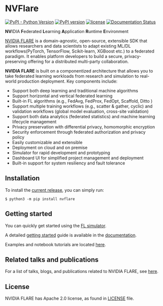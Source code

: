 # NVFlare


[![PyPI - Python Version](https://img.shields.io/pypi/pyversions/nvflare)](https://pypi.org/project/nvflare/)
[![PyPI version](https://badge.fury.io/py/nvflare.svg)](https://badge.fury.io/py/nvflare)
[![license](https://img.shields.io/badge/License-Apache%202.0-blue.svg)](https://github.com/NVIDIA/NVFlare/blob/main/LICENSE)
[![Documentation Status](https://readthedocs.org/projects/nvflare/badge/?version=main)](https://nvflare.readthedocs.io/en/main/)

**NV**IDIA **F**ederated **L**earning **A**pplication **R**untime **E**nvironment

[NVIDIA FLARE](https://nvflare.readthedocs.io/en/main/index.html) is a domain-agnostic, open-source, extensible SDK that 
allows researchers and data scientists to adapt existing ML/DL workflows(PyTorch, TensorFlow, Scikit-learn, XGBoost etc.) 
to a federated paradigm. It enables platform developers to build a secure, privacy-preserving offering 
for a distributed multi-party collaboration. 

**NVIDIA FLARE** is built on a componentized architecture that allows you to take federated learning workloads 
from research and simulation to real-world production deployment. Key components include:

* Support both deep learning and traditional machine algorithms
* Support horizontal and vertical federated learning
* Built-in FL algorithms (e.g., FedAvg, FedProx, FedOpt, Scaffold, Ditto )
* Support multiple training workflows (e.g., scatter & gather, cyclic) and validation workflows (global model evaluation, cross-site validation)
* Support both data analytics (federated statistics) and machine learning lifecycle management
* Privacy preservation with differential privacy, homomorphic encryption
* Security enforcement through federated authorization and privacy policy 
* Easily customizable and extensible
* Deployment on cloud and on premise 
* Simulator for rapid development and prototyping
* Dashboard UI for simplified project management and deployment
* Built-in support for system resiliency and fault tolerance

## Installation
To install the [current release](https://pypi.org/project/nvflare/), you can simply run:
```
$ python3 -m pip install nvflare
```
## Getting started

You can quickly get started using the [FL simulator](https://nvflare.readthedocs.io/en/main/getting_started.html#the-fl-simulator).

A detailed [getting started](https://nvflare.readthedocs.io/en/main/getting_started.html) guide is available in the [documentation](https://nvflare.readthedocs.io/en/main/index.html).
 
Examples and notebook tutorials are located [here](./examples).

## Related talks and publications

For a list of talks, blogs, and publications related to NVIDIA FLARE, see [here](https://nvflare.readthedocs.io/en/main/publications_and_talks.html).

## License

NVIDIA FLARE has Apache 2.0 license, as found in [LICENSE](https://github.com/NVIDIA/NVFlare/blob/main/LICENSE) file. 
